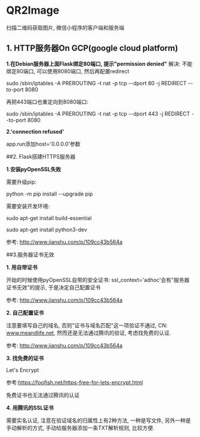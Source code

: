 # QR2Image
扫描二维码获取图片, 微信小程序的客户端和服务端

## 1. HTTP服务器On GCP(google cloud platform)

**1.在Debian服务器上面Flask绑定80端口, 提示"permission denied"**
解决: 不能绑定80端口, 可以使用8080端口, 然后再配置redirect

sudo /sbin/iptables -A PREROUTING -t nat -p tcp --dport 80 -j REDIRECT --to-port 8080

再把443端口也重定向到8080端口:

sudo /sbin/iptables -A PREROUTING -t nat -p tcp --dport 443 -j REDIRECT --to-port 8080

**2.'connection refused'**

app.run添加host='0.0.0.0'参数



##2. Flask搭建HTTPS服务器

**1.安装pyOpenSSL失败**

需要升级pip: 

python -m pip install --upgrade pip

需要安装开发环境: 

sudo apt-get install build-essential

sudo apt-get install python3-dev

参考: http://www.jianshu.com/p/109cc43b564a



##3.服务器证书无效


**1. 用自带证书**

开始的时候使用pyOpenSSL自带的安全证书: ssl_context='adhoc'会有"服务器证书无效"的提示, 于是决定自己配置证书

参考: http://www.jianshu.com/p/109cc43b564a

**2. 自己配置证书**

注意要填写自己的域名, 否则"证书与域名匹配"这一项验证不通过, CN: www.meandlife.net, 然而还是无法通过腾讯的验证, 考虑找免费的认证.

参考: http://www.jianshu.com/p/109cc43b564a


**3. 找免费的证书**

Let's Encrypt 

参考:https://foofish.net/https-free-for-lets-encrypt.html

免费证书也无法通过腾讯的认证

**4. 用腾讯的SSL证书**

需要实名认证, 注意在验证域名的归属性上有2种方法, 一种是写文件, 另外一种是手动解析的方式, 手动给服务器添加一条TXT解析规则, 比较方便.








